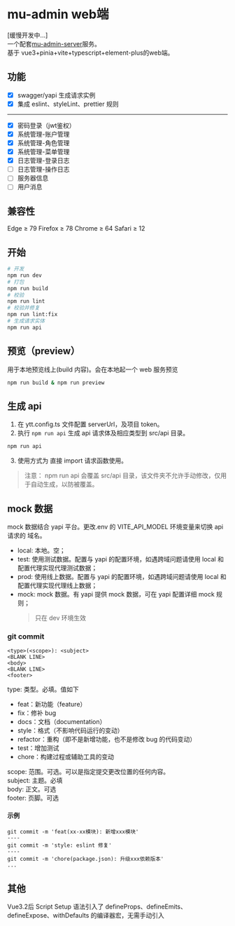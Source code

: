 # mu-admin web端
[缓慢开发中...]<br>
一个配套[mu-admin-server](https://github.com/w-mf/mu-admin-server)服务。<br>
基于 vue3+pinia+vite+typescript+element-plus的web端。

## 功能
-[x] swagger/yapi 生成请求实例
-[x] 集成 eslint、styleLint、prettier 规则
----------
- [x] 密码登录（jwt鉴权）
- [x] 系统管理-账户管理
- [x] 系统管理-角色管理
- [x] 系统管理-菜单管理
- [x] 日志管理-登录日志
- [ ] 日志管理-操作日志
- [ ] 服务器信息
- [ ] 用户消息

## 兼容性

Edge ≥ 79 Firefox ≥ 78 Chrome ≥ 64 Safari ≥ 12

## 开始

```sh
# 开发
npm run dev
# 打包
npm run build
# 校验
npm run lint
# 校验并修复
npm run lint:fix
# 生成请求实体
npm run api
```

## 预览（preview）

用于本地预览线上(build 内容)。会在本地起一个 web 服务预览

```sh
npm run build & npm run preview
```

## 生成 api

1. 在 ytt.config.ts 文件配置 serverUrl，及项目 token。
2. 执行 `npm run api` 生成 api 请求体及相应类型到 src/api 目录。

```sh
npm run api
```

3. 使用方式为 直接 import 请求函数使用。

> 注意： npm run api 会覆盖 src/api 目录，该文件夹不允许手动修改，仅用于自动生成，以防被覆盖。

## mock 数据

mock 数据结合 yapi 平台。更改.env 的 VITE_API_MODEL 环境变量来切换 api 请求的 域名。

- local: 本地。空；
- test: 使用测试数据。配置与 yapi 的配置环境，如遇跨域问题请使用 local 和配置代理实现代理测试数据；
- prod: 使用线上数据。配置与 yapi 的配置环境，如遇跨域问题请使用 local 和配置代理实现代理线上数据；
- mock: mock 数据。有 yapi 提供 mock 数据，可在 yapi 配置详细 mock 规则；
  > 只在 dev 环境生效
  
### git commit

```
<type>(<scope>): <subject>
<BLANK LINE>
<body>
<BLANK LINE>
<footer>
```

type: 类型。必填。值如下<br>

- feat：新功能（feature）
- fix：修补 bug
- docs：文档（documentation）
- style：格式（不影响代码运行的变动）
- refactor：重构（即不是新增功能，也不是修改 bug 的代码变动）
- test：增加测试
- chore：构建过程或辅助工具的变动

scope: 范围。可选。可以是指定提交更改位置的任何内容。<br>
subject: 主题。必填<br>
body: 正文。可选<br>
footer: 页脚。可选<br>

#### 示例

```git
git commit -m 'feat(xx-xx模块): 新增xxx模块'
----
git commit -m 'style: eslint 修复'
----
git commit -m 'chore(package.json): 升级xxx依赖版本'
...
```

## 其他
  Vue3.2后 Script Setup 语法引入了 defineProps、defineEmits、defineExpose、withDefaults 的编译器宏，无需手动引入
